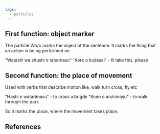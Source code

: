 ```yaml
---
tags:
  - particles
---
```

## First function: object marker
The particle Wo/o marks the object of the sentence. It marks the thing that an action is being performed on.

"Watashi wa shushi o tabemasu" 
"Kore o kudasai" - Ill take this, please

## Second function: the place of movement
Used with verbs that describe motion like, walk turn cross, fly etc

"Hashi o watarimasu" - to cross a brigde 
"Koen o arukimasu" - to walk through the park

So it marks the place, where the movement takes place.


## References